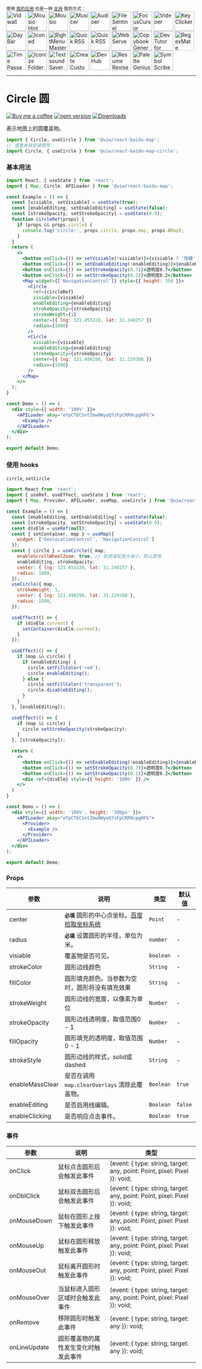 <div markdown="1">
  <sup>使用 <a href="https://wangchujiang.com/#/app" target="_blank">我的应用</a> 也是一种 <a href="https://wangchujiang.com/#/sponsor" target="_blank">支持</a> 我的方式：</sup>
  <br>
    <a target="_blank" href="https://apps.apple.com/app/Vidwall/6747587746" title="Vidwall for macOS"><img align="center" alt="Vidwall" height="52" width="52" src="https://github.com/user-attachments/assets/7b5df70a-ed91-4d4b-85be-f00e60a09ce9"></a>
    <a target="_blank" href="https://wangchujiang.com/mousio-hint/" title="Mousio Hint for macOS"><img align="center" alt="Mousio Hint" height="52" width="52" src="https://github.com/user-attachments/assets/3c0af128-0cef-44e5-a8db-4741dc5a6690"></a>
    <a target="_blank" href="https://apps.apple.com/app/6746747327" title="Mousio for macOS"><img align="center" alt="Mousio" height="52" width="52" src="https://github.com/user-attachments/assets/9edf61ff-5a6c-4676-9cc2-8fd3c1ad0dfb"></a>
    <a target="_blank" href="https://apps.apple.com/app/6745227444" title="Musicer for macOS"><img align="center" alt="Musicer" height="52" width="52" src="https://github.com/user-attachments/assets/b7abfba8-88ff-4c86-a125-43073d5aef22"></a>
    <a target="_blank" href="https://apps.apple.com/app/6743841447" title="Audioer for macOS"><img align="center" alt="Audioer" height="52" width="52" src="https://github.com/user-attachments/assets/7a836865-8c90-4119-87bc-19e06a76c957"></a>
    <a target="_blank" href="https://apps.apple.com/app/6744690194" title="FileSentinel for macOS"><img align="center" alt="FileSentinel" height="52" width="52" src="https://github.com/user-attachments/assets/28bce2cc-290e-45bf-9068-585ff6ecafe9"></a>
    <a target="_blank" href="https://apps.apple.com/app/6743495172" title="FocusCursor for macOS"><img align="center" alt="FocusCursor" height="52" width="52" src="https://github.com/user-attachments/assets/d543668a-737b-4853-a6bb-eaa269e69836"></a>
    <a target="_blank" href="https://apps.apple.com/app/6742680573" title="Videoer for macOS"><img align="center" alt="Videoer" height="52" width="52" src="https://github.com/user-attachments/assets/10ffb0f1-0625-40d6-93f1-2c2496592595"></a>
    <a target="_blank" href="https://apps.apple.com/app/6740425504" title="KeyClicker for macOS"><img align="center" alt="KeyClicker" height="52" width="52" src="https://github.com/user-attachments/assets/5a19fcb9-cb81-4855-b4ea-31c604d9612a"></a>
    <a target="_blank" href="https://apps.apple.com/app/6739052447" title="DayBar for macOS"><img align="center" alt="DayBar" height="52" width="52" src="https://github.com/user-attachments/assets/771b608d-594c-492d-8532-d9231e383f5b"></a>
    <a target="_blank" href="https://apps.apple.com/app/6739444407" title="Iconed for macOS"><img align="center" alt="Iconed" height="52" width="52" src="https://github.com/user-attachments/assets/8a35dc7b-4faf-4e2a-9311-f66d6844a896"></a>
    <a target="_blank" href="https://apps.apple.com/app/6737160756" title="RightMenu Master for macOS"><img align="center" alt="RightMenu Master" height="52" width="52" src="https://github.com/user-attachments/assets/39a76541-71bf-4de7-a01c-c62f0557dff5"></a>
    <a target="_blank" href="https://apps.apple.com/app/6723903021" title="Paste Quick for macOS"><img align="center" alt="Quick RSS" height="52" width="52" src="https://github.com/user-attachments/assets/bdaad5b7-9810-44ce-8f17-8410864465d2"></a>
    <a target="_blank" href="https://apps.apple.com/app/6670696072" title="Quick RSS for macOS/iOS"><img align="center" alt="Quick RSS" height="52" width="52" src="https://github.com/user-attachments/assets/374106b5-a448-4d1d-9ccb-b04b6bc681ed"></a>
    <a target="_blank" href="https://apps.apple.com/app/6670167443" title="Web Serve for macOS"><img align="center" alt="Web Serve" height="52" width="52" src="https://github.com/user-attachments/assets/e1d9f76f-0f3d-4ba5-8a15-253ee173bb1c"></a>
    <a target="_blank" href="https://apps.apple.com/app/6503953628" title="Copybook Generator for macOS/iOS"><img align="center" alt="Copybook Generator" height="52" width="52" src="https://github.com/jaywcjlove/jaywcjlove/assets/1680273/b90e42ff-158b-4534-82ca-5898fd0e8d73"></a>
    <a target="_blank" href="https://apps.apple.com/app/6471227008" title="DevTutor for macOS/iOS"><img align="center" alt="DevTutor for SwiftUI" height="52" width="52" src="https://github.com/jaywcjlove/jaywcjlove/assets/1680273/f15c154d-0192-48eb-8e0e-9e245ffd974a"></a>
    <a target="_blank" href="https://apps.apple.com/app/6479819388" title="RegexMate for macOS/iOS"><img align="center" alt="RegexMate" height="52" width="52" src="https://github.com/jaywcjlove/jaywcjlove/assets/1680273/aabe5aa9-9a96-4390-8bed-c3e4023d0dea"></a>
    <a target="_blank" href="https://apps.apple.com/app/6479194014" title="Time Passage for macOS/iOS"><img align="center" alt="Time Passage" height="52" width="52" src="https://github.com/jaywcjlove/time-passage/assets/1680273/6f30e429-e6f3-4dbe-9921-a5effe2a05e9"></a>
    <a target="_blank" href="https://apps.apple.com/app/6478772538" title="IconizeFolder for macOS"><img align="center" alt="Iconize Folder" height="52" width="52" src="https://github.com/jaywcjlove/jaywcjlove/assets/1680273/fa9d8b9c-1e51-4ded-877c-fa5b21c47220"></a>
    <a target="_blank" href="https://apps.apple.com/app/6478511402" title="Textsound Saver for macOS/iOS"><img align="center" alt="Textsound Saver" height="52" width="52" src="https://github.com/jaywcjlove/jaywcjlove/assets/1680273/0595e842-980b-4574-8891-a8ba853a08be"></a>
    <a target="_blank" href="https://apps.apple.com/app/6476924627" title="Create Custom Symbols for macOS"><img align="center" alt="Create Custom Symbols" height="52" width="52" src="https://github.com/jaywcjlove/jaywcjlove/assets/1680273/8cd022ce-a3f1-4e89-b7c6-6fbd0d4db77c"></a>
    <a target="_blank" href="https://apps.apple.com/app/6476452351" title="DevHub for macOS"><img align="center" alt="DevHub" height="52" width="52" src="https://github.com/user-attachments/assets/4a44a4fd-67ce-430b-af0a-72f18feaa47d"></a>
    <a target="_blank" href="https://apps.apple.com/app/6476400184" title="Resume Revise for macOS"><img align="center" alt="Resume Revise" height="52" width="52" src="https://github.com/jaywcjlove/jaywcjlove/assets/1680273/c9954a20-1905-48de-bdf8-d71837974aa2"></a>
    <a target="_blank" href="https://apps.apple.com/app/6472593276" title="Palette Genius for macOS"><img align="center" alt="Palette Genius" height="52" width="52" src="https://github.com/jaywcjlove/jaywcjlove/assets/1680273/27340413-d355-45b2-8f6f-6ac37682d957"></a>
    <a target="_blank" href="https://apps.apple.com/app/6470879005" title="Symbol Scribe for macOS"><img align="center" alt="Symbol Scribe" height="52" width="52" src="https://github.com/jaywcjlove/jaywcjlove/assets/1680273/c7249f05-fa70-4def-a1e9-571d5f171fc9"></a>
  <br/>
</div>
<hr>

Circle 圆
===

[![Buy me a coffee](https://img.shields.io/badge/Buy%20me%20a%20coffee-048754?logo=buymeacoffee)](https://jaywcjlove.github.io/#/sponsor)
[![npm version](https://img.shields.io/npm/v/@uiw/react-baidu-map-circle.svg)](https://www.npmjs.com/package/@uiw/react-baidu-map-circle)
[![Downloads](https://img.shields.io/npm/dm/@uiw/react-baidu-map-circle.svg?style=flat)](https://www.npmjs.com/package/@uiw/react-baidu-map-circle)

表示地图上的圆覆盖物。

```jsx
import { Circle, useCircle } from '@uiw/react-baidu-map';
// 或者单独安装使用
import Circle, { useCircle } from '@uiw/react-baidu-map-circle';
```

### 基本用法

```jsx mdx:preview
import React, { useState } from 'react';
import { Map, Circle, APILoader } from '@uiw/react-baidu-map';

const Example = () => {
  const [visiable, setVisiable] = useState(true);
  const [enableEditing, setEnableEditing] = useState(false);
  const [strokeOpacity, setStrokeOpacity] = useState(0.9);
  function circleRef(props) {
    if (props && props.circle) {
      console.log('circle:', props.circle, props.map, props.BMap);
    }
  }
  return (
    <>
      <button onClick={() => setVisiable(!visiable)}>{visiable ? '隐藏' : '显示'}</button>
      <button onClick={() => setEnableEditing(!enableEditing)}>{enableEditing ? '取消编辑' : '编辑'}</button>
      <button onClick={() => setStrokeOpacity(0.7)}>透明度0.7</button>
      <button onClick={() => setStrokeOpacity(0.2)}>透明度0.2</button>
      <Map widget={['NavigationControl']} style={{ height: 350 }}>
        <Circle
          ref={circleRef}
          visiable={visiable}
          enableEditing={enableEditing}
          strokeOpacity={strokeOpacity}
          strokeWeight={1}
          center={{ lng: 121.455228, lat: 31.240257 }}
          radius={1000}
        />
        <Circle
          visiable={visiable}
          enableEditing={enableEditing}
          strokeOpacity={strokeOpacity}
          center={{ lng: 121.490298, lat: 31.229388 }}
          radius={1500}
        />
      </Map>
    </>
  );
}

const Demo = () => (
  <div style={{ width: '100%' }}>
    <APILoader akay="eYpCTECSntZmw0WyoQ7zFpCRR9cpgHFG">
      <Example />
    </APILoader>
  </div>
);

export default Demo;
```


### 使用 hooks

`circle`, `setCircle`

```jsx mdx:preview
import React from 'react';
import { useRef, useEffect, useState } from 'react';
import { Map, Provider, APILoader, useMap, useCircle } from '@uiw/react-baidu-map';

const Example = () => {
  const [enableEditing, setEnableEditing] = useState(false);
  const [strokeOpacity, setStrokeOpacity] = useState(0.9);
  const divElm = useRef(null);
  const { setContainer, map } = useMap({
    widget: ['GeolocationControl', 'NavigationControl']
  });
  const { circle } = useCircle({ map,
    enableScrollWheelZoom: true, // 启用滚轮放大缩小，默认禁用
    enableEditing, strokeOpacity,
    center: { lng: 121.455228, lat: 31.240257 },
    radius: 1000,
  });
  useCircle({ map,
    strokeWeight: 1,
    center: { lng: 121.490298, lat: 31.229388 },
    radius: 1500,
  });

  useEffect(() => {
    if (divElm.current) {
      setContainer(divElm.current);
    }
  });

  useEffect(() => {
    if (map && circle) {
      if (enableEditing) {
        circle.setFillColor('red');
        circle.enableEditing();
      } else {
        circle.setFillColor('transparent');
        circle.disableEditing();
      }
    }
  }, [enableEditing]);

  useEffect(() => {
    if (map && circle) {
      circle.setStrokeOpacity(strokeOpacity);
    }
  }, [strokeOpacity]);

  return (
    <>
      <button onClick={() => setEnableEditing(!enableEditing)}>{enableEditing ? '取消编辑' : '开启编辑'}</button>
      <button onClick={() => setStrokeOpacity(0.7)}>透明度0.7</button>
      <button onClick={() => setStrokeOpacity(0.2)}>透明度0.2</button>
      <div ref={divElm} style={{ height: '100%' }} />
    </>
  )
}

const Demo = () => (
  <div style={{ width: '100%', height: '300px' }}>
    <APILoader akay="eYpCTECSntZmw0WyoQ7zFpCRR9cpgHFG">
      <Provider>
        <Example />
      </Provider>
    </APILoader>
  </div>
);

export default Demo;
```

### Props

| 参数 | 说明 | 类型 | 默认值 |
| ----- | ----- | ----- | ----- |
| center | **`必填`** 圆形的中心点坐标。[百度拾取坐标系统](http://api.map.baidu.com/lbsapi/getpoint/index.html) | `Point` | - |
| radius | **`必填`** 设置圆形的半径，单位为米。 | `number` | - |
| visiable | 覆盖物是否可见。 | `boolean` | - |
| strokeColor | 圆形边线颜色 | `String` | - |
| fillColor | 圆形填充颜色。当参数为空时，圆形将没有填充效果 | `String` | - |
| strokeWeight | 圆形边线的宽度，以像素为单位 | `Number` | - |
| strokeOpacity | 圆形边线透明度，取值范围0 - 1 | `Number` | - |
| fillOpacity | 圆形填充的透明度，取值范围0 - 1 | `Number` | - |
| strokeStyle | 圆形边线的样式，solid或dashed | `String` | - |
| enableMassClear | 是否在调用 `map.clearOverlays` 清除此覆盖物。 | `Boolean` | `true` |
| enableEditing | 是否启用线编辑。 | `Boolean` | `false` |
| enableClicking | 是否响应点击事件。 | `Boolean` | `true` |

### 事件

| 参数 | 说明 | 类型 |
| ----- | ----- | ----- |
| onClick | 鼠标点击圆形后会触发此事件 | (event: { type: string, target: any, point: Point, pixel: Pixel }): void; |
| onDblClick | 鼠标双击圆形后会触发此事件 | (event: { type: string, target: any, point: Point, pixel: Pixel }): void; |
| onMouseDown | 鼠标在圆形上按下触发此事件 | (event: { type: string, target: any, point: Point, pixel: Pixel }): void; |
| onMouseUp | 鼠标在圆形释放触发此事件 | (event: { type: string, target: any, point: Point, pixel: Pixel }): void; |
| onMouseOut | 鼠标离开圆形时触发此事件 | (event: { type: string, target: any, point: Point, pixel: Pixel }): void; |
| onMouseOver | 当鼠标进入圆形区域时会触发此事件 | (event: { type: string, target: any, point: Point, pixel: Pixel }): void; |
| onRemove | 移除圆形时触发此事件 | (event: { type: string, target: any }): void; |
| onLineUpdate | 圆形覆盖物的属性发生变化时触发此事件 | (event: { type: string, target: any }): void; |